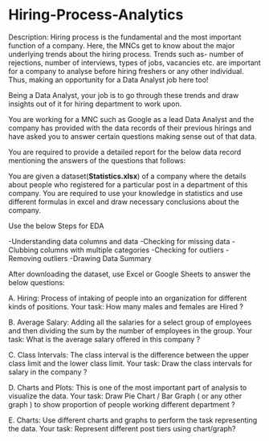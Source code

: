 # Hiring-Process-Analytics

Description:
Hiring process is the fundamental and the most important function of a company. Here, the MNCs get to know about the major underlying trends about the hiring process. Trends such as- number of rejections, number of interviews, types of jobs, vacancies etc. are important for a company to analyse before hiring freshers or any other individual. Thus, making an opportunity for a Data Analyst job here too!

Being a Data Analyst, your job is to go through these trends and draw insights out of it for hiring department to work upon.

You are working for a MNC such as Google as a lead Data Analyst and the company has provided with the data records of their previous hirings and have asked you to answer certain questions making sense out of that data.

You are required to provide a detailed report for the below data record mentioning the answers of the questions that follows:

You are given a dataset(**Statistics.xlsx**) of a company where the details about people who registered for a particular post in a department of this company. You are required to use your knowledge in statistics and use different formulas in excel and draw necessary conclusions about the company.

Use the below Steps for EDA

-Understanding data columns and data
-Checking for missing data
-Clubbing columns with multiple categories
-Checking for outliers
-Removing outliers
-Drawing Data Summary

After downloading the dataset, use Excel or Google Sheets to answer the below questions:

A. Hiring: Process of intaking of people into an organization for different kinds of positions.
  Your task: How many males and females are Hired ?
  
B. Average Salary: Adding all the salaries for a select group of employees and then dividing the sum by the number of employees in the group.
  Your task: What is the average salary offered in this company ?
  
C. Class Intervals: The class interval is the difference between the upper class limit and the lower class limit.
  Your task: Draw the class intervals for salary in the company ?
  
D. Charts and Plots: This is one of the most important part of analysis to visualize the data.
  Your task: Draw Pie Chart / Bar Graph ( or any other graph ) to show proportion of people working different department ?
  
E. Charts: Use different charts and graphs to perform the task representing the data.
  Your task: Represent different post tiers using chart/graph?
